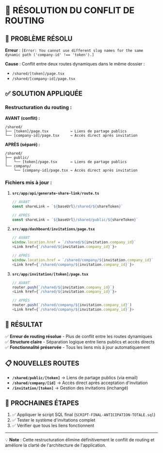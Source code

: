# 🔧 RÉSOLUTION DU CONFLIT DE ROUTING

## 🚨 PROBLÈME RÉSOLU

**Erreur** : `[Error: You cannot use different slug names for the same dynamic path ('company-id' !== 'token').]`

**Cause** : Conflit entre deux routes dynamiques dans le même dossier :
- `/shared/[token]/page.tsx`
- `/shared/[company-id]/page.tsx`

## ✅ SOLUTION APPLIQUÉE

### Restructuration du routing :

**AVANT (conflit) :**
```
/shared/
├── [token]/page.tsx          → Liens de partage publics
└── [company-id]/page.tsx     → Accès direct après invitation
```

**APRÈS (séparé) :**
```
/shared/
├── public/
│   └── [token]/page.tsx      → Liens de partage publics
└── company/
    └── [company-id]/page.tsx → Accès direct après invitation
```

### Fichiers mis à jour :

1. **`src/app/api/generate-share-link/route.ts`**
   ```typescript
   // AVANT
   const shareLink = `${baseUrl}/shared/${shareToken}`
   
   // APRÈS
   const shareLink = `${baseUrl}/shared/public/${shareToken}`
   ```

2. **`src/app/dashboard/invitations/page.tsx`**
   ```typescript
   // AVANT
   window.location.href = `/shared/${invitation.company_id}`
   <Link href={`/shared/${invitation.company_id}`}>
   
   // APRÈS
   window.location.href = `/shared/company/${invitation.company_id}`
   <Link href={`/shared/company/${invitation.company_id}`}>
   ```

3. **`src/app/invitation/[token]/page.tsx`**
   ```typescript
   // AVANT
   router.push(`/shared/${invitation.company_id}`)
   <Link href={`/shared/${invitation.company_id}`}>
   
   // APRÈS
   router.push(`/shared/company/${invitation.company_id}`)
   <Link href={`/shared/company/${invitation.company_id}`}>
   ```

## 🎯 RÉSULTAT

✅ **Erreur de routing résolue** - Plus de conflit entre les routes dynamiques  
✅ **Structure claire** - Séparation logique entre liens publics et accès directs  
✅ **Fonctionnalité préservée** - Tous les liens mis à jour automatiquement  

## 📋 NOUVELLES ROUTES

- **`/shared/public/[token]`** → Liens de partage publics (via email)
- **`/shared/company/[id]`** → Accès direct après acceptation d'invitation
- **`/invitation/[token]`** → Gestion des invitations (inchangé)

## 🚀 PROCHAINES ÉTAPES

1. ✅ Appliquer le script SQL final (`SCRIPT-FINAL-ANTICIPATION-TOTALE.sql`)
2. ✅ Tester le système d'invitations complet
3. ✅ Vérifier que tous les liens fonctionnent

---

💡 **Note** : Cette restructuration élimine définitivement le conflit de routing et améliore la clarté de l'architecture de l'application. 